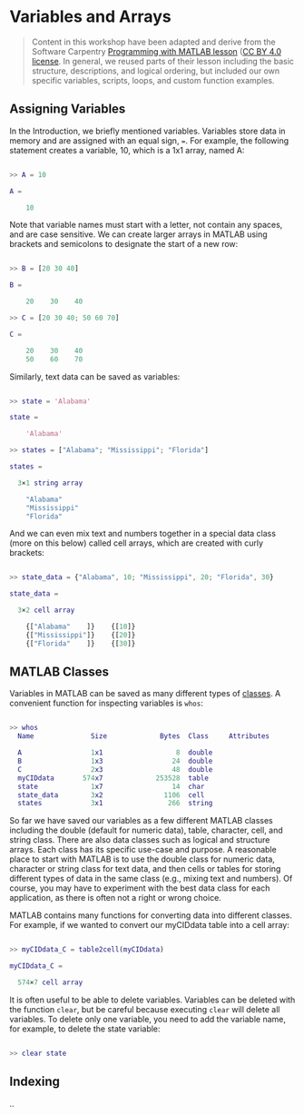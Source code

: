# Variables and Arrays

> Content in this workshop have been adapted and derive from the Software Carpentry [Programming with MATLAB lesson](https://software-carpentry.org/lessons/) ([CC BY 4.0 license](http://swcarpentry.github.io/matlab-novice-inflammation/LICENSE.html). In general, we reused parts of their lesson including the basic structure, descriptions, and logical ordering, but included our own specific variables, scripts, loops, and custom function examples.

## Assigning Variables

In the Introduction, we briefly mentioned variables. Variables store data in memory and are assigned with an equal sign, `=`. For example, the following statement creates a variable, 10, which is a 1x1 array, named A:

```Matlab

>> A = 10

A =

    10

```

Note that variable names must start with a letter, not contain any spaces, and are case sensitive. We can create larger arrays in MATLAB using brackets and semicolons to designate the start of a new row:

```Matlab

>> B = [20 30 40]

B =

    20    30    40

>> C = [20 30 40; 50 60 70]

C =

    20    30    40
    50    60    70

```

Similarly, text data can be saved as variables:

```Matlab

>> state = 'Alabama'

state =

    'Alabama'

>> states = ["Alabama"; "Mississippi"; "Florida"]

states = 

  3×1 string array

    "Alabama"
    "Mississippi"
    "Florida"
```

And we can even mix text and numbers together in a special data class (more on this below) called cell arrays, which are created with curly brackets:

```Matlab

>> state_data = {"Alabama", 10; "Mississippi", 20; "Florida", 30}

state_data =

  3×2 cell array

    {["Alabama"    ]}    {[10]}
    {["Mississippi"]}    {[20]}
    {["Florida"    ]}    {[30]}

```

## MATLAB Classes

Variables in MATLAB can be saved as many different types of [classes](https://www.mathworks.com/help/matlab/matlab_prog/fundamental-matlab-classes.html). A convenient function for inspecting variables is `whos`:

```Matlab

>> whos
  Name              Size             Bytes  Class     Attributes

  A                 1x1                  8  double              
  B                 1x3                 24  double              
  C                 2x3                 48  double              
  myCIDdata       574x7             253528  table               
  state             1x7                 14  char                
  state_data        3x2               1106  cell                
  states            3x1                266  string 

```

So far we have saved our variables as a few different MATLAB classes including the double (default for numeric data), table, character, cell, and string class. There are also data classes such as logical and structure arrays. Each class has its specific use-case and purpose. A reasonable place to start with MATLAB is to use the double class for numeric data, character or string class for text data, and then cells or tables for storing different types of data in the same class (e.g., mixing text and numbers). Of course, you may have to experiment with the best data class for each application, as there is often not a right or wrong choice.

MATLAB contains many functions for converting data into different classes. For example, if we wanted to convert our myCIDdata table into a cell array:

```Matlab

>> myCIDdata_C = table2cell(myCIDdata)

myCIDdata_C =

  574×7 cell array

```

It is often useful to be able to delete variables. Variables can be deleted with the function `clear`, but be careful because executing `clear` will delete all variables. To delete only one variable, you need to add the variable name, for example, to delete the state variable:

```Matlab

>> clear state

```

## Indexing

..




